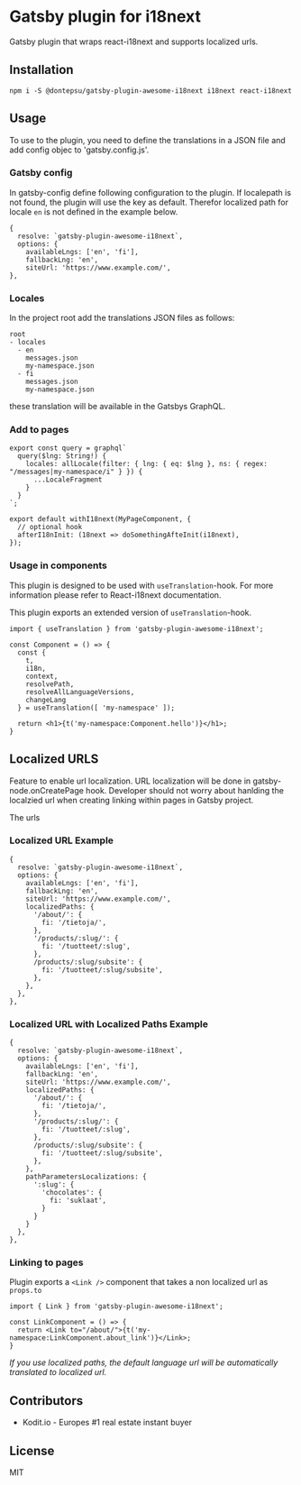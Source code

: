# Gatsby plugin for i18next
Gatsby plugin that wraps react-i18next and supports localized urls.

## Installation

```
npm i -S @dontepsu/gatsby-plugin-awesome-i18next i18next react-i18next
```

## Usage
To use to the plugin, you need to define the translations in a JSON file and add config objec to 'gatsby.config.js'.

### Gatsby config

In  gatsby-config define following configuration to the plugin. If localepath is not found, the plugin will use the key as default. Therefor localized path for locale `en` is not defined in the example below.
```
{
  resolve: `gatsby-plugin-awesome-i18next`,
  options: {
    availableLngs: ['en', 'fi'],
    fallbackLng: 'en',
    siteUrl: 'https://www.example.com/',
},

```

### Locales
In the project root add the translations JSON files as follows:
```
root
- locales
  - en
    messages.json
    my-namespace.json
  - fi
    messages.json
    my-namespace.json
```

these translation will be available in the Gatsbys GraphQL.

### Add to pages

```
export const query = graphql`
  query($lng: String!) {
    locales: allLocale(filter: { lng: { eq: $lng }, ns: { regex: "/messages|my-namespace/i" } }) {
      ...LocaleFragment
    }
  }
`;

export default withI18next(MyPageComponent, {
  // optional hook
  afterI18nInit: (18next => doSomethingAfteInit(i18next),
});

```

### Usage in components

This plugin is designed to be used with `useTranslation`-hook. For more information please refer to React-i18next documentation.

This plugin exports an extended version of `useTranslation`-hook.
```
import { useTranslation } from 'gatsby-plugin-awesome-i18next';

const Component = () => {
  const {
    t,
    i18n, 
    context, 
    resolvePath, 
    resolveAllLanguageVersions,
    changeLang
  } = useTranslation([ 'my-namespace' ]);

  return <h1>{t('my-namespace:Component.hello')}</h1>;
}
```


## Localized URLS
Feature to enable url localization. URL localization will be done in gatsby-node.onCreatePage hook. Developer should not worry about hanlding the localzied url when creating linking within pages in Gatsby project.

The urls 

### Localized URL Example
```
{
  resolve: `gatsby-plugin-awesome-i18next`,
  options: {
    availableLngs: ['en', 'fi'],
    fallbackLng: 'en',
    siteUrl: 'https://www.example.com/',
    localizedPaths: {
      '/about/': {
        fi: '/tietoja/',
      },
      '/products/:slug/': {
        fi: '/tuotteet/:slug',
      },
      /products/:slug/subsite': {
        fi: '/tuotteet/:slug/subsite',
      },
    },
  },
},

```

### Localized URL with Localized Paths Example
```
{
  resolve: `gatsby-plugin-awesome-i18next`,
  options: {
    availableLngs: ['en', 'fi'],
    fallbackLng: 'en',
    siteUrl: 'https://www.example.com/',
    localizedPaths: {
      '/about/': {
        fi: '/tietoja/',
      },
      '/products/:slug/': {
        fi: '/tuotteet/:slug',
      },
      /products/:slug/subsite': {
        fi: '/tuotteet/:slug/subsite',
      },
    },
    pathParametersLocalizations: {
      ':slug': {
        'chocolates': {
          fi: 'suklaat',
        }
      }
    }
  },
},
```

### Linking to pages
Plugin exports a `<Link />` component that takes a non localized url as `props.to`

```
import { Link } from 'gatsby-plugin-awesome-i18next';

const LinkComponent = () => {
  return <Link to="/about/">{t('my-namespace:LinkComponent.about_link')}</Link>;
}
```

*If you use localized paths, the default language url will be automatically translated to localized url.*

## Contributors
* Kodit.io - Europes #1 real estate instant buyer

## License
MIT
